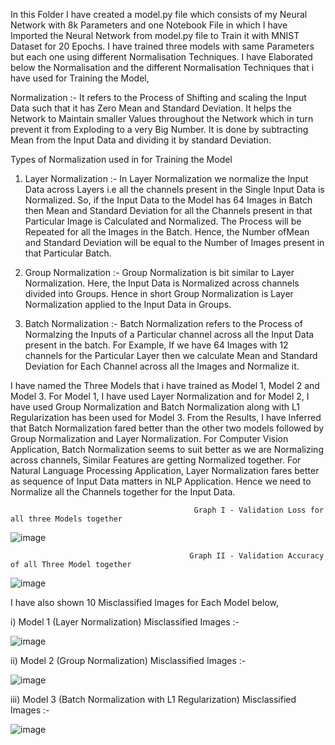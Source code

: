 In this Folder I have created a model.py file which consists of my Neural Network with 8k Parameters and one Notebook File in which I have Imported the Neural Network
from model.py file to Train it with MNIST Dataset for 20 Epochs. I have trained three models with same Parameters but each one using different Normalisation 
Techniques. I have Elaborated below the Normalisation and the different Normalisation Techniques that i have used for Training the Model, 

Normalization :- 
  It refers to the Process of Shifting and scaling the Input Data such that it has Zero Mean and Standard Deviation. It helps the Network to Maintain smaller Values 
throughout the Network which in turn prevent it from Exploding to a very Big Number. It is done by subtracting Mean from the Input Data and dividing it by standard
Deviation.
  
Types of Normalization used in for Training the Model

1. Layer Normalization :- 
    In Layer Normalization we normalize the Input Data across Layers i.e all the channels present in the Single Input Data is Normalized. So, if the Input Data to the 
Model has 64 Images in Batch then Mean and Standard Deviation for all the Channels present in that Particular Image is Calculated and Normalized. The Process will be 
Repeated for all the Images in the Batch. Hence, the Number ofMean and Standard Deviation will be equal to the Number of Images present in that Particular Batch. 

2. Group Normalization :- 
    Group Normalization is bit similar to Layer Normalization. Here, the Input Data is Normalized across channels divided into Groups. Hence in short Group Normalization
is Layer Normalization applied to the Input Data in Groups.

3. Batch Normalization :- 
    Batch Normalization refers to the Process of Normalzing the Inputs of a Particular channel across all the Input Data present in the batch. For Example, If we have 64 Images with 12 channels for the Particular Layer then we calculate Mean and Standard Deviation for Each Channel across all the Images and Normalize it. 
    
I have named the Three Models that i have trained as Model 1, Model 2 and Model 3. For Model 1, I have used Layer Normalization and for Model 2, I have used
Group Normalization and Batch Normalization along with L1 Regularization has been used for Model 3. From the Results, I have Inferred that Batch Normalization fared better than the other two models followed by Group Normalization and Layer Normalization. For Computer Vision Application, Batch Normalization seems to suit better as we are Normalizing across channels, Similar Features are getting Normalized together. For Natural Language Processing Application, Layer Normalization fares better as sequence of Input Data matters in NLP Application. Hence we need to Normalize all the Channels together for the Input Data. 

                                             Graph I - Validation Loss for all three Models together

![image](https://user-images.githubusercontent.com/61132761/215281122-640e0765-db84-48f1-8fa8-e418b35985d3.png)

                                            Graph II - Validation Accuracy of all Three Model together
                                                  
![image](https://user-images.githubusercontent.com/61132761/215281757-43c9eb49-8c6c-4dc2-ab81-37f769fe8547.png)

I have also shown 10 Misclassified Images for Each Model below, 

i) Model 1 (Layer Normalization) Misclassified Images :- 

![image](https://user-images.githubusercontent.com/61132761/215281834-558436e0-e714-4e25-a42e-eec3bb6ec471.png)

ii) Model 2 (Group Normalization) Misclassified Images :- 

![image](https://user-images.githubusercontent.com/61132761/215281877-af9bc38b-7c61-489b-b13d-bc6bc4576f8e.png)

iii) Model 3 (Batch Normalization with L1 Regularization) Misclassified Images :-

![image](https://user-images.githubusercontent.com/61132761/215281939-41913b92-cd1d-4abc-90f6-616693095c21.png)


